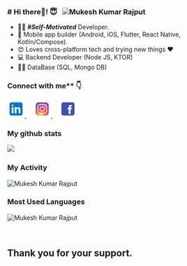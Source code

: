 ### # Hi there👋! 😇  &nbsp;&nbsp;<img src="https://komarev.com/ghpvc/?username=rajputmukesh748" alt="Mukesh Kumar Rajput" /> 

- 👨‍💻 ***#Self-Motivated*** Developer.
- 📱 Mobile app builder (Android, iOS, Flutter, React Native, Kotlin/Compose).
- 😍 Loves cross-platform tech and trying new things ❤️
- 💻 Backend Developer (Node JS, KTOR)
- 👨‍💻 DataBase (SQL, Mongo DB)

<h3>Connect with me** 👇</h3>
<p float="left">
  <a href="https://www.linkedin.com/in/mukesh-kumar-701a24156/" title="Redirect to Linkedin">
    <img src="icons/linkedin.png" width="40" height="40" alt="Linkedin" />
  </a>
  &nbsp;
  &nbsp;
  <a href="https://www.instagram.com/rajput_saab_97/" title="Redirect to Instagram">
    <img src="icons/instagram.png" width="40" height="40" alt="Instagram" />
  </a>
  &nbsp;
  &nbsp;
  <a href="https://www.facebook.com/profile.php?id=100007260767039" title="Redirect to Facebook">
    <img src="icons/facebook.png" width="40" height="40" alt="Facebook" />
  </a>
</p>


<h3>My github stats</h3>
<p align="start"> <img src="https://github-readme-stats.vercel.app/api?username=rajputmukesh748&count_private=true&show_icons=true&theme=radical" /> </p>


<h3>My Activity</h3>
<p><img align="center" src="https://github-readme-streak-stats.herokuapp.com/?user=rajputmukesh748&" alt="Mukesh Kumar Rajput" /></p>


<h3>Most Used Languages</h3>
<p><img align="center" src="https://github-readme-stats.vercel.app/api/top-langs/?username=rajputmukesh748&layout=compact&langs_count=10" alt="Mukesh Kumar Rajput" /></p>


<br>
<h2>Thank you for your support.</h2>
<br>
